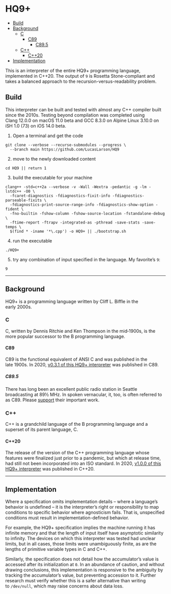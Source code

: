 # HQ9+

<!-- TOC depthFrom:2 depthTo:6 withLinks:1 updateOnSave:1 orderedList:0 -->

- [Build](#build)
- [Background](#background)
  - [C](#c)
    - [C89](#c89)
      - [C89.5](#c895)
  - [C++](#c-1)
    - [C++20](#c20)
- [Implementation](#implementation)

<!-- /TOC -->
This is an interpreter of the entire HQ9+ programming language, implemented
in&nbsp;C++20. The output of&nbsp;`9` is Rosetta&nbsp;Stone-compliant and takes
a balanced approach to the recursion-versus-readability&nbsp;problem.

## Build

This interpreter can be built and tested with almost any C++ compiler built
since the&nbsp;2010s. Testing beyond compilation was completed using
Clang&nbsp;12.0.0 on macOS&nbsp;11.0&nbsp;beta and GCC&nbsp;8.3.0 on
Alpine&nbsp;Linux&nbsp;3.10.0 on iSH&nbsp;1.0&nbsp;(73) on
iOS&nbsp;14.0&nbsp;beta.

1. Open a terminal and get the&nbsp;code

```shell
git clone --verbose --recurse-submodules --progress \
  --branch main https://github.com/LucasLarson/HQ9
```

2. move to the newly downloaded&nbsp;content

```shell
cd HQ9 || return 1
```

3. build the executable for your&nbsp;machine

```shell
clang++ -std=c++2a --verbose -v -Wall -Wextra -pedantic -g -lm -lstdc++ -O0 \
  -fcaret-diagnostics -fdiagnostics-fixit-info -fdiagnostics-parseable-fixits \
  -fdiagnostics-print-source-range-info -fdiagnostics-show-option -fident \
  -fno-builtin -fshow-column -fshow-source-location -fstandalone-debug \
  -ftime-report -ftrapv -integrated-as -pthread -save-stats -save-temps \
  $(find * -iname '*\.cpp') -o HQ9+ || ./bootstrap.sh
```

4. run the&nbsp;executable

```shell
./HQ9+
```

5. try any combination of input specified in the&nbsp;language. My
favorite’s&nbsp;`9`:

```shell
9
```

---
## Background

HQ9+ is a programming language written by Cliff L. Biffle in the
early&nbsp;2000s. <!--
oldest extant copy of the specification:
web.archive.org/web/20010511232301id_/cliff.biffle.org/esoterica/hq9plus.html
-->

### C

C, written by Dennis Ritchie and Ken Thompson in the&nbsp;mid‑1900s, is the
more popular successor to the B&nbsp;programming&nbsp;language.

#### C89

C89 is the functional equivalent of ANSI&nbsp;C and was published in the
late&nbsp;1900s. In 2020, [v0.3.1 of this HQ9+
interpreter](https://github.com/LucasLarson/HQ9/tree/v0.3.1) was published
in&nbsp;C89.

##### C89.5

There has long been an excellent public radio station in Seattle broadcasting
at 89½ MHz. In spoken vernacular, it, too, is often referred to as&nbsp;C89.
Please [support](https://c895.org/donate) their important&nbsp;work.

### C++

C++ is a grandchild language of the B&nbsp;programming language and a superset
of its parent language,&nbsp;C.

#### C++20

The release of the version of the C++ programming language whose features were
finalized just prior to a pandemic, but which at release time, had still not
been incorporated into an ISO&nbsp;standard. In 2020, [v1.0.0 of this HQ9+
interpreter](https://github.com/LucasLarson/HQ9/tree/v1.0.0) was published
in&nbsp;C++20.

---
## Implementation

Where a specification omits implementation details&nbsp;– where a language’s
behavior is undefined&nbsp;– it is the interpreter’s right or responsibility to
map conditions to specific behavior where agnosticism&nbsp;fails. That is,
unspecified conditions must result in implementation-defined&nbsp;behavior.

For example, the HQ9+ specification implies the machine running it has infinite
memory and that the length of input itself have asymptotic similarity
to&nbsp;infinity. The devices on which this interpreter was tested had unclear
limits, but in all cases, those limits were unambiguously finite, as are the
lengths of primitive variable types in C and&nbsp;C++.

Similarly, the specification does not detail how the accumulator’s value is
accessed after its initialization at&nbsp;`0`. In an abundance of caution, and
without drawing conclusions, this implementation is responsive to the ambiguity
by tracking the accumulator’s value, but preventing accession to&nbsp;it.
Further research must verify whether this is a safer alternative than writing
to&nbsp;`/dev/null`, which may raise concerns about data&nbsp;loss.
